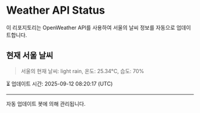 
# Weather API Status

이 리포지토리는 OpenWeather API를 사용하여 서울의 날씨 정보를 자동으로 업데이트합니다.

## 현재 서울 날씨
> 서울의 현재 날씨: light rain, 온도: 25.34°C, 습도: 70%

⏳ 업데이트 시간: 2025-09-12 08:20:17 (UTC)

---
자동 업데이트 봇에 의해 관리됩니다.
